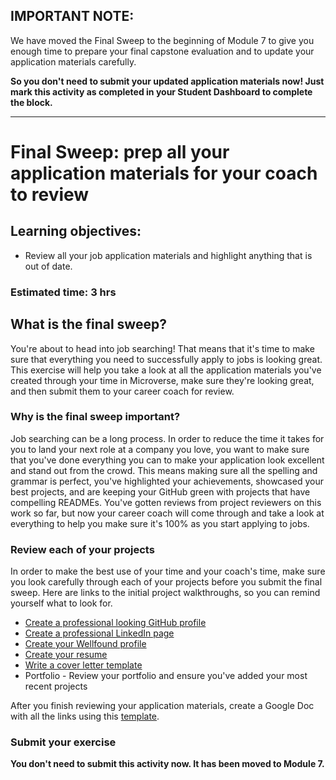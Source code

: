 ## IMPORTANT NOTE:

We have moved the Final Sweep to the beginning of Module 7 to give you enough time to prepare your final capstone evaluation and to update your application materials carefully.

**So you don't need to submit your updated application materials now! Just mark this activity as completed in your Student Dashboard to complete the block.**

---

# Final Sweep: prep all your application materials for your coach to review

## Learning objectives:

- Review all your job application materials and highlight anything that is out of date.

### **Estimated time**: 3 hrs

## What is the final sweep?

You're about to head into job searching! That means that it's time to make sure that everything you need to successfully apply to jobs is looking great. This exercise will help you take a look at all the application materials you've created through your time in Microverse, make sure they're looking great, and then submit them to your career coach for review.

### Why is the final sweep important?

Job searching can be a long process. In order to reduce the time it takes for you to land your next role at a company you love, you want to make sure that you've done everything you can to make your application look excellent and stand out from the crowd. This means making sure all the spelling and grammar is perfect, you've highlighted your achievements, showcased your best projects, and are keeping your GitHub green with projects that have compelling READMEs. You've gotten reviews from project reviewers on this work so far, but now your career coach will come through and take a look at everything to help you make sure it's 100% as you start applying to jobs.

### Review each of your projects

In order to make the best use of your time and your coach's time, make sure you look carefully through each of your projects before you submit the final sweep. Here are links to the initial project walkthroughs, so you can remind yourself what to look for.

- [Create a professional looking GitHub profile](https://github.com/matovu-farid/curriculum-professional-skills/blob/main/becoming-a-remote-professional/create-the-first-draft-of-a-professional-looking-github-profile-page.md)
- [Create a professional LinkedIn page](https://github.com/matovu-farid/curriculum-professional-skills/blob/main/interview-prep/create-first-draft-of-a-professional-linkedin-page.md)
- [Create your Wellfound profile](https://github.com/matovu-farid/curriculum-professional-skills/blob/main/interview-prep/create-the-first-draft-of-your-angellist-profile.md)
- [Create your resume](https://github.com/matovu-farid/curriculum-professional-skills/blob/main/interview-prep/create-the-first-draft-of-your-resume.md)
- [Write a cover letter template](https://github.com/matovu-farid/curriculum-professional-skills/blob/main/interview-prep/write-and-submit-a-customized-cover-letter.md)
- Portfolio - Review your portfolio and ensure you've added your most recent projects

After you finish reviewing your application materials, create a Google Doc with all the links using this [template](https://docs.google.com/document/d/1BbNMkB9b6hMgiF0x30y55vTAilsL58Tc1xLSboTR68o/edit#).

### Submit your exercise

**You don't need to submit this activity now. It has been moved to Module 7.**
